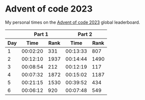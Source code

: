 # Advent of code 2023
My personal times on the [Advent of code 2023](https://adventofcode.com/2023) global leaderboard.

<table>
    <thead>
        <tr>
            <th></th>
            <th colspan="2">Part 1</th>
            <th colspan="2">Part 2</th>
        </tr>
        <tr>
            <th>Day</th>
            <th>Time</th>
            <th>Rank</th>
            <th>Time</th>
            <th>Rank</th>
        </tr>
    </thead>
    <tbody>
        <tr>
            <td>1</td> <td>00:02:20</td> <td>331</td> <td>00:13:33</td> <td>807</td>
        </tr>
        <tr>
            <td>2</td> <td>00:12:10</td> <td>1937</td> <td>00:14:44</td> <td>1490</td>
        </tr>
        <tr>
            <td>3</td> <td>00:08:54</td> <td>212</td> <td>00:12:19</td> <td>117</td>
        </tr>
        <tr>
            <td>4</td> <td>00:07:32</td> <td>1872</td> <td>00:15:02</td> <td>1187</td>
        </tr>
        <tr>
            <td>5</td> <td>00:21:15</td> <td>1530</td> <td>00:39:52</td> <td>434</td>
        </tr>
        <tr>
            <td>6</td> <td>00:06:12</td> <td>920</td> <td>00:07:48</td> <td>549</td>
        </tr>
    </tbody>
</table>
